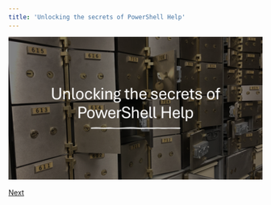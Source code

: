 ```yaml
---
title: 'Unlocking the secrets of PowerShell Help'
---
```


![Unlocking the secrets of PowerShell Help][01]

[Next][02]

<!-- link references -->
[01]: slide1.png
[02]: ../slide2
